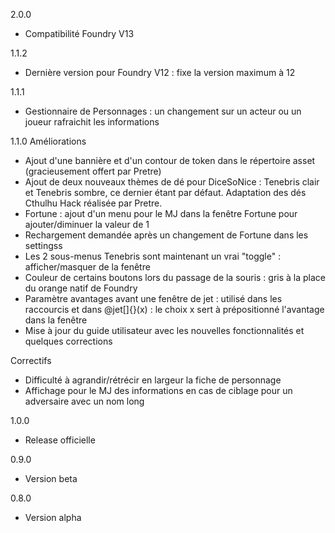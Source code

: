 2.0.0
- Compatibilité Foundry V13

1.1.2
- Dernière version pour Foundry V12 : fixe la version maximum à 12

1.1.1
- Gestionnaire de Personnages : un changement sur un acteur ou un joueur rafraichit les informations

1.1.0
Améliorations
- Ajout d'une bannière et d'un contour de token dans le répertoire asset (gracieusement offert par Pretre)
- Ajout de deux nouveaux thèmes de dé pour DiceSoNice : Tenebris clair et Tenebris sombre, ce dernier étant par défaut. Adaptation des dés Cthulhu Hack réalisée par Pretre.
- Fortune : ajout d'un menu pour le MJ dans la fenêtre Fortune pour ajouter/diminuer la valeur de 1
- Rechargement demandée après un changement de Fortune dans les settingss
- Les 2 sous-menus Tenebris sont maintenant un vrai "toggle" : afficher/masquer de la fenêtre
- Couleur de certains boutons lors du passage de la souris : gris à la place du orange natif de Foundry
- Paramètre avantages avant une fenêtre de jet : utilisé dans les raccourcis et dans @jet[]{}(x) : le choix x sert à prépositionné l'avantage dans la fenêtre
- Mise à jour du guide utilisateur avec les nouvelles fonctionnalités et quelques corrections

Correctifs
- Difficulté à agrandir/rétrécir en largeur la fiche de personnage
- Affichage pour le MJ des informations en cas de ciblage pour un adversaire avec un nom long

1.0.0
- Release officielle

0.9.0
- Version beta

0.8.0
- Version alpha